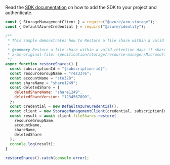 Read the [SDK documentation](https://github.com/Azure/azure-sdk-for-js/blob/%40azure%2Farm-storage_17.2.0/sdk/storage/arm-storage/README.md) on how to add the SDK to your project and authenticate.

```javascript
const { StorageManagementClient } = require("@azure/arm-storage");
const { DefaultAzureCredential } = require("@azure/identity");

/**
 * This sample demonstrates how to Restore a file share within a valid retention days if share soft delete is enabled
 *
 * @summary Restore a file share within a valid retention days if share soft delete is enabled
 * x-ms-original-file: specification/storage/resource-manager/Microsoft.Storage/stable/2021-09-01/examples/FileSharesRestore.json
 */
async function restoreShares() {
  const subscriptionId = "{subscription-id}";
  const resourceGroupName = "res3376";
  const accountName = "sto328";
  const shareName = "share1249";
  const deletedShare = {
    deletedShareName: "share1249",
    deletedShareVersion: "1234567890",
  };
  const credential = new DefaultAzureCredential();
  const client = new StorageManagementClient(credential, subscriptionId);
  const result = await client.fileShares.restore(
    resourceGroupName,
    accountName,
    shareName,
    deletedShare
  );
  console.log(result);
}

restoreShares().catch(console.error);
```
